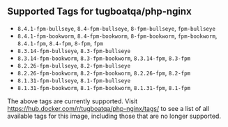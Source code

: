 ## Supported Tags for tugboatqa/php-nginx

* `8.4.1-fpm-bullseye`, `8.4-fpm-bullseye`, `8-fpm-bullseye`, `fpm-bullseye`
* `8.4.1-fpm-bookworm`, `8.4-fpm-bookworm`, `8-fpm-bookworm`, `fpm-bookworm`, `8.4.1-fpm`, `8.4-fpm`, `8-fpm`, `fpm`
* `8.3.14-fpm-bullseye`, `8.3-fpm-bullseye`
* `8.3.14-fpm-bookworm`, `8.3-fpm-bookworm`, `8.3.14-fpm`, `8.3-fpm`
* `8.2.26-fpm-bullseye`, `8.2-fpm-bullseye`
* `8.2.26-fpm-bookworm`, `8.2-fpm-bookworm`, `8.2.26-fpm`, `8.2-fpm`
* `8.1.31-fpm-bullseye`, `8.1-fpm-bullseye`
* `8.1.31-fpm-bookworm`, `8.1-fpm-bookworm`, `8.1.31-fpm`, `8.1-fpm`

The above tags are currently supported. Visit https://hub.docker.com/r/tugboatqa/php-nginx/tags/ to see a list of all available tags for this image, including those that are no longer supported.
